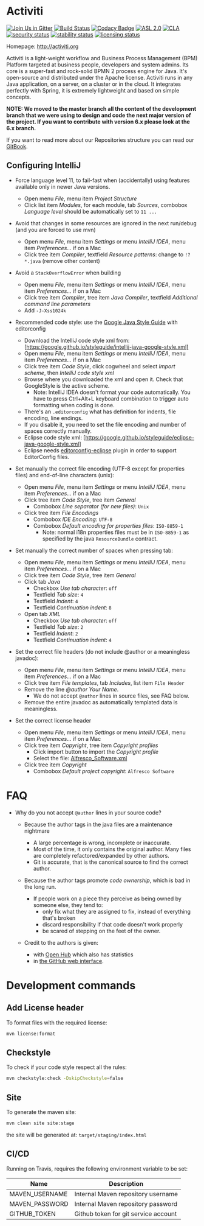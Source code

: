 Activiti
========

[![Join Us in Gitter](https://badges.gitter.im/Activiti/Activiti7.svg)](https://gitter.im/Activiti/Activiti7?utm_source=badge&utm_medium=badge&utm_campaign=pr-badge&utm_content=badge)
[![Build Status](https://travis-ci.com/Activiti/Activiti.svg?branch=develop)](https://travis-ci.com/Activiti/Activiti)
[![Codacy Badge](https://api.codacy.com/project/badge/Grade/8035801ae94c441981f363fa99824a33)](https://www.codacy.com/gh/Activiti/Activiti?utm_source=github.com&amp;utm_medium=referral&amp;utm_content=Activiti/Activiti&amp;utm_campaign=Badge_Grade)
[![ASL 2.0](https://img.shields.io/hexpm/l/plug.svg)](https://github.com/Activiti/Activiti/blob/develop/LICENSE.txt)
[![CLA](https://cla-assistant.io/readme/badge/Activiti/Activiti)](https://cla-assistant.io/Activiti/Activiti)
[![security status](https://www.meterian.io/badge/gh/Activiti/Activiti/security)](https://www.meterian.io/report/gh/Activiti/Activiti)
[![stability status](https://www.meterian.io/badge/gh/Activiti/Activiti/stability)](https://www.meterian.io/report/gh/Activiti/Activiti)
[![licensing status](https://www.meterian.io/badge/gh/Activiti/Activiti/licensing)](https://www.meterian.io/report/gh/Activiti/Activiti)

Homepage: <http://activiti.org>


Activiti is a light-weight workflow and Business Process Management (BPM) Platform targeted at business people, developers and system admins. Its core is a super-fast and rock-solid BPMN 2 process engine for Java. It's open-source and distributed under the Apache license. Activiti runs in any Java application, on a server, on a cluster or in the cloud. It integrates perfectly with Spring, it is extremely lightweight and based on simple concepts. 

**__NOTE: We moved to the master branch all the content of the development branch that we were using to design and code the next major version of the project. If you want to contribute with version 6.x please look at the 6.x branch.__** 

If you want to read more about our Repositories structure you can read our [GitBook](https://activiti.gitbooks.io/activiti-7-developers-guide/content/).

Configuring IntelliJ
--------------------

* Force language level 11, to fail-fast when (accidentally) using features available only in newer Java versions.
    * Open menu *File*, menu item *Project Structure*
    * Click list item *Modules*, for each module, tab *Sources*, combobox *Language level* should be automatically set to `11 ...`

* Avoid that changes in some resources are ignored in the next run/debug (and you are forced to use mvn)
    * Open menu *File*, menu item *Settings* or menu *IntelliJ IDEA*, menu item *Preferences...* if on a Mac
    * Click tree item *Compiler*, textfield *Resource patterns*: change to `!?*.java` (remove other content)

* Avoid a `StackOverflowError` when building
    * Open menu *File*, menu item *Settings* or menu *IntelliJ IDEA*, menu item *Preferences...* if on a Mac
    * Click tree item *Compiler*, tree item *Java Compiler*, textfield *Additional command line parameters*
    * Add `-J-Xss1024k`

* Recommended code style: use the [Google Java Style Guide](https://google.github.io/styleguide/javaguide.html) with editorconfig
    * Download the IntelliJ code style xml from: [https://google.github.io/styleguide/intellij-java-google-style.xml]
    * Open menu *File*, menu item *Settings* or menu *IntelliJ IDEA*, menu item *Preferences...* if on a Mac
    * Click tree item *Code Style*, click cogwheel and select *Import scheme*, then *IntelliJ code style xml*
    * Browse where you downloaded the xml and open it. Check that GoogleStyle is the active scheme.
        * Note: IntelliJ IDEA doesn't format your code automatically. You have to press Ctrl+Alt+L keyboard combination to trigger auto formatting when coding is done.
    * There's an `.editorconfig` what has definition for indents, file encoding, line endings. 
    * If you disable it, you need to set the file encoding and number of spaces correctly manually.
    * Eclipse code style xml: [https://google.github.io/styleguide/eclipse-java-google-style.xml]
    * Eclipse needs [editorconfig-eclipse](https://marketplace.eclipse.org/content/editorconfig-eclipse) plugin in order to support EditorConfig files.

* Set manually the correct file encoding (UTF-8 except for properties files) and end-of-line characters (unix):
    * Open menu *File*, menu item *Settings* or menu *IntelliJ IDEA*, menu item *Preferences...* if on a Mac
    * Click tree item *Code Style*, tree item *General*
        * Combobox *Line separator (for new files)*: `Unix`
    * Click tree item *File Encodings*
        * Combobox *IDE Encoding*: `UTF-8`
        * Combobox *Default encoding for properties files*: `ISO-8859-1`
            * Note: normal i18n properties files must be in `ISO-8859-1` as specified by the java `ResourceBundle` contract.

* Set manually the correct number of spaces when pressing tab:
    * Open menu *File*, menu item *Settings* or menu *IntelliJ IDEA*, menu item *Preferences...* if on a Mac
    * Click tree item *Code Style*, tree item *General*
    * Click tab *Java*
        * Checkbox *Use tab character*: `off`
        * Textfield *Tab size*: `4`
        * Textfield *Indent*: `4`
        * Textfield *Continuation indent*: `8`
    * Open tab *XML*
        * Checkbox *Use tab character*: `off`
        * Textfield *Tab size*: `2`
        * Textfield *Indent*: `2`
        * Textfield *Continuation indent*: `4`

* Set the correct file headers (do not include @author or a meaningless javadoc):
    * Open menu *File*, menu item *Settings* or menu *IntelliJ IDEA*, menu item *Preferences...* if on a Mac
    * Click tree item *File templates*, tab *Includes*, list item `File Header`
    * Remove the line *@author Your Name*.
        * We do not accept `@author` lines in source files, see FAQ below.
    * Remove the entire javadoc as automatically templated data is meaningless.

* Set the correct license header
    * Open menu *File*, menu item *Settings* or menu *IntelliJ IDEA*, menu item *Preferences...* if on a Mac
    * Click tree item *Copyright*, tree item *Copyright profiles*
        * Click import button to import the *Copyright profile*
        * Select the file: [Alfresco_Software.xml](./ide-configuration/intellij-configuration/copyright/Alfresco_Software.xml)
    * Click tree item *Copyright*
        * Combobox *Default project copyright*: `Alfresco Software`

FAQ
===

* Why do you not accept `@author` lines in your source code?
    * Because the author tags in the java files are a maintenance nightmare
        * A large percentage is wrong, incomplete or inaccurate.
        * Most of the time, it only contains the original author. Many files are completely refactored/expanded by other authors.
        * Git is accurate, that is the canonical source to find the correct author.

    * Because the author tags promote *code ownership*, which is bad in the long run.
        * If people work on a piece they perceive as being owned by someone else, they tend to:
            * only fix what they are assigned to fix, instead of everything that's broken
            * discard responsibility if that code doesn't work properly
            * be scared of stepping on the feet of the owner.

    * Credit to the authors is given:
        * with [Open Hub](https://www.openhub.net/p/activiti/contributors) which also has statistics
        * in [the GitHub web interface](https://github.com/activiti).

# Development commands

## Add License header

To format files with the required license:

```bash
mvn license:format
```

## Checkstyle

To check if your code style respect all the rules:
 
```bash
mvn checkstyle:check -DskipCheckstyle=false
```

## Site

To generate the maven site:

```bash
mvn clean site site:stage
```

the site will be generated at: `target/staging/index.html`

## CI/CD

Running on Travis, requires the following environment variable to be set:

| Name | Description |
|------|-------------|
| MAVEN_USERNAME | Internal Maven repository username |
| MAVEN_PASSWORD | Internal Maven repository password |
| GITHUB_TOKEN | Github token for git service account |

